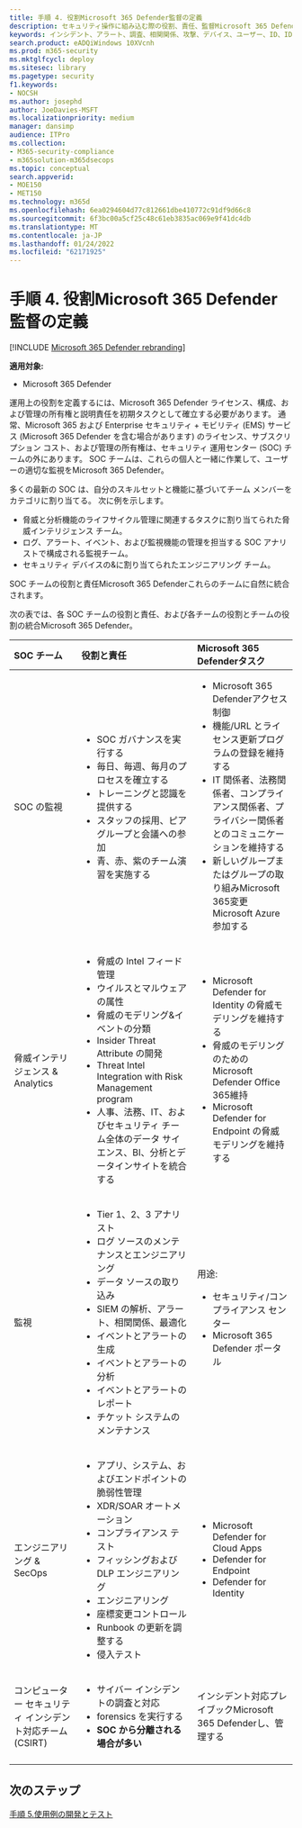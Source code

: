 ```yaml
---
title: 手順 4. 役割Microsoft 365 Defender監督の定義
description: セキュリティ操作に組み込む際の役割、責任、監督Microsoft 365 Defender基本。
keywords: インシデント、アラート、調査、相関関係、攻撃、デバイス、ユーザー、ID、ID、メールボックス、メール、365、microsoft、Microsoft 365、インシデント対応、サイバー攻撃、secops、セキュリティ操作、soc
search.product: eADQiWindows 10XVcnh
ms.prod: m365-security
ms.mktglfcycl: deploy
ms.sitesec: library
ms.pagetype: security
f1.keywords:
- NOCSH
ms.author: josephd
author: JoeDavies-MSFT
ms.localizationpriority: medium
manager: dansimp
audience: ITPro
ms.collection:
- M365-security-compliance
- m365solution-m365dsecops
ms.topic: conceptual
search.appverid:
- MOE150
- MET150
ms.technology: m365d
ms.openlocfilehash: 6ea0294604d77c812661dbe410772c91df9d66c8
ms.sourcegitcommit: 6f3bc00a5cf25c48c61eb3835ac069e9f41dc4db
ms.translationtype: MT
ms.contentlocale: ja-JP
ms.lasthandoff: 01/24/2022
ms.locfileid: "62171925"
---
```

# <a name="step-4-define-microsoft-365-defender-roles-responsibilities-and-oversight"></a>手順 4. 役割Microsoft 365 Defender監督の定義

[!INCLUDE [Microsoft 365 Defender rebranding](../includes/microsoft-defender.md)]

**適用対象:**
- Microsoft 365 Defender

運用上の役割を定義するには、Microsoft 365 Defender ライセンス、構成、および管理の所有権と説明責任を初期タスクとして確立する必要があります。 通常、Microsoft 365 および Enterprise セキュリティ + モビリティ (EMS) サービス (Microsoft 365 Defender を含む場合があります) のライセンス、サブスクリプション コスト、および管理の所有権は、セキュリティ 運用センター (SOC) チームの外にあります。 SOC チームは、これらの個人と一緒に作業して、ユーザーの適切な監視をMicrosoft 365 Defender。 

多くの最新の SOC は、自分のスキルセットと機能に基づいてチーム メンバーをカテゴリに割り当てる。 次に例を示します。

- 脅威と分析機能のライフサイクル管理に関連するタスクに割り当てられた脅威インテリジェンス チーム。
- ログ、アラート、イベント、および監視機能の管理を担当する SOC アナリストで構成される監視チーム。
- セキュリティ デバイスの&に割り当てられたエンジニアリング チーム。

SOC チームの役割と責任Microsoft 365 Defenderこれらのチームに自然に統合されます。

次の表では、各 SOC チームの役割と責任、および各チームの役割とチームの役割の統合Microsoft 365 Defender。

| SOC チーム | 役割と責任 | Microsoft 365 Defenderタスク  |
|:-------|:-----|:-------|
| SOC の監視 | <ul><li>SOC ガバナンスを実行する</li><li>毎日、毎週、毎月のプロセスを確立する</li><li>トレーニングと認識を提供する</li><li>スタッフの採用、ピア グループと会議への参加</li><li>青、赤、紫のチーム演習を実施する</ul>  | <ul><li>Microsoft 365 Defenderアクセス制御</li><li>機能/URL とライセンス更新プログラムの登録を維持する</li><li>IT 関係者、法務関係者、コンプライアンス関係者、プライバシー関係者とのコミュニケーションを維持する</li><li>新しいグループまたはグループの取り組みMicrosoft 365変更Microsoft Azure参加する</ul> |
| 脅威インテリジェンス & Analytics  | <ul><li>脅威の Intel フィード管理</li><li>ウイルスとマルウェアの属性</li><li>脅威のモデリング&イベントの分類</li><li>Insider Threat Attribute の開発 </li><li>Threat Intel Integration with Risk Management program</li><li>人事、法務、IT、およびセキュリティ チーム全体のデータ サイエンス、BI、分析とデータインサイトを統合する<ul> | <ul><li>Microsoft Defender for Identity の脅威モデリングを維持する</li><li>脅威のモデリングのための Microsoft Defender Office 365維持</li><li>Microsoft Defender for Endpoint の脅威モデリングを維持する</ul> |
| 監視 | <ul><li>Tier 1、2、3 アナリスト</li><li>ログ ソースのメンテナンスとエンジニアリング</li><li>データ ソースの取り込み </li><li>SIEM の解析、アラート、相関関係、最適化</li><li>イベントとアラートの生成</li><li>イベントとアラートの分析</li><li>イベントとアラートのレポート</li><li>チケット システムのメンテナンス</ul> | 用途: <ul><li>セキュリティ/コンプライアンス センター</li><li>Microsoft 365 Defender ポータル</ul> |
| エンジニアリング & SecOps | <ul><li>アプリ、システム、およびエンドポイントの脆弱性管理</li><li>XDR/SOAR オートメーション</li><li>コンプライアンス テスト</li><li>フィッシングおよび DLP エンジニアリング</li><li>エンジニアリング</li><li>座標変更コントロール</li><li>Runbook の更新を調整する</li><li>侵入テスト<ul> | <ul><li>Microsoft Defender for Cloud Apps</li><li>Defender for Endpoint</li><li>Defender for Identity</ul> |
| コンピューター セキュリティ インシデント対応チーム (CSIRT) | <ul><li>サイバー インシデントの調査と対応</li><li>forensics を実行する</li><li>**SOC から分離される場合が多い**</ul> | インシデント対応プレイブックMicrosoft 365 Defenderし、管理する |
||||


## <a name="next-step"></a>次のステップ

[手順 5.使用例の開発とテスト](integrate-microsoft-365-defender-secops-use-cases.md)
